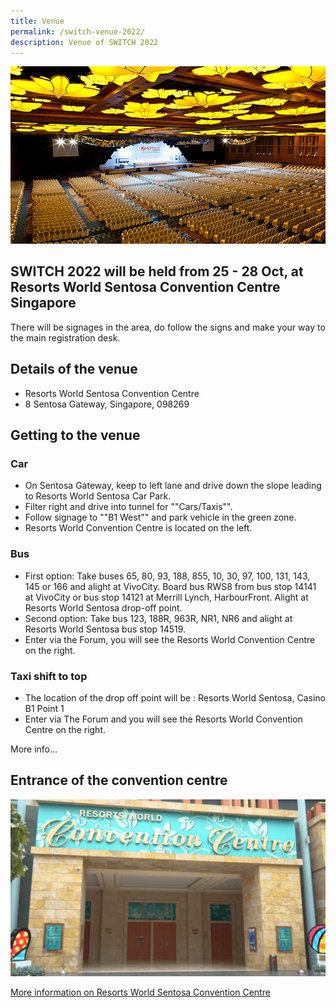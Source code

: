 ```yaml
---
title: Venue
permalink: /switch-venue-2022/
description: Venue of SWITCH 2022
---
```

![Resorts World Sentosa Convention Centre SWITCH 2022](/images/convention%20centre.jpg)

## **SWITCH 2022 will be held from 25 - 28 Oct, at Resorts World Sentosa Convention Centre Singapore**

There will be signages in the area, do follow the signs and make your way to the main registration desk.

## **Details of the venue** 
* Resorts World Sentosa Convention Centre 
* 8 Sentosa Gateway, Singapore, 098269

## Getting to the venue

### Car
*   On Sentosa Gateway, keep to left lane and drive down the slope leading to Resorts World Sentosa Car Park.
*   Filter right and drive into tunnel for ""Cars/Taxis"".
*   Follow signage to ""B1 West"" and park vehicle in the green zone.
*   Resorts World Convention Centre is located on the left.

### Bus
*   First option: Take buses 65, 80, 93, 188, 855, 10, 30, 97, 100, 131, 143, 145 or 166 and alight at VivoCity. Board bus RWS8 from bus stop 14141 at VivoCity or bus stop 14121 at Merrill Lynch, HarbourFront. Alight at Resorts World Sentosa drop-off point.
*   Second option: Take bus 123, 188R, 963R, NR1, NR6 and alight at Resorts World Sentosa bus stop 14519.
*   Enter via the Forum, you will see the Resorts World Convention Centre on the right.

### Taxi shift to top
* The location of the drop off point will be : Resorts World Sentosa, Casino B1 Point 1
*   Enter via The Forum and you will see the Resorts World Convention Centre on the right.

More info...


## Entrance of the convention centre
![Entrance of Resorts World Sentosa Convention Centre SWITCH 2022](/images/maxresdefault%20(2).jpg)

[More information on Resorts World Sentosa Convention Centre ](https://www.rwsentosa.com/en)